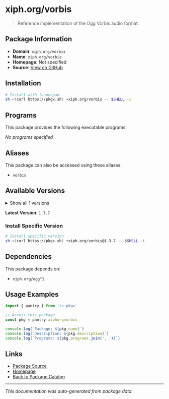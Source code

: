 # xiph.org/vorbis

> Reference implementation of the Ogg Vorbis audio format.

## Package Information

- **Domain**: `xiph.org/vorbis`
- **Name**: `xiph.org/vorbis`
- **Homepage**: Not specified
- **Source**: [View on GitHub](https://github.com/pkgxdev/pantry/tree/main/projects/xiph.org/vorbis/package.yml)

## Installation

```bash
# Install with launchpad
sh <(curl https://pkgx.sh) +xiph.org/vorbis -- $SHELL -i
```

## Programs

This package provides the following executable programs:

*No programs specified*

## Aliases

This package can also be accessed using these aliases:

- `vorbis`

## Available Versions

<details>
<summary>Show all 1 versions</summary>

- `1.3.7`

</details>

**Latest Version**: `1.3.7`

### Install Specific Version

```bash
# Install specific version
sh <(curl https://pkgx.sh) +xiph.org/vorbis@1.3.7 -- $SHELL -i
```

## Dependencies

This package depends on:

- `xiph.org/ogg^1`

## Usage Examples

```typescript
import { pantry } from 'ts-pkgx'

// Access this package
const pkg = pantry.xiphorgvorbis

console.log(`Package: ${pkg.name}`)
console.log(`Description: ${pkg.description}`)
console.log(`Programs: ${pkg.programs.join(', ')}`)
```

## Links

- [Package Source](https://github.com/pkgxdev/pantry/tree/main/projects/xiph.org/vorbis/package.yml)
- [Homepage](#)
- [Back to Package Catalog](../package-catalog.md)

---

*This documentation was auto-generated from package data.*
